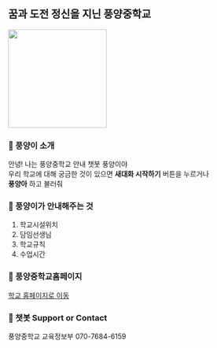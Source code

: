 ## 꿈과 도전 정신을 지닌 풍양중학교 

<img src="https://user-images.githubusercontent.com/80456991/120890550-7483d180-c63e-11eb-886f-3d4f0ab2c986.png" width=200 height=200>    

### 📖 풍양이 소개

  안녕! 나는 풍양중학교 안내 챗봇 풍양이야  
  우리 학교에 대해 궁금한 것이 있으면 **새대화 시작하기** 버튼을 누르거나  
  **풍양아** 하고 불러줘  

### 📖 풍양이가 안내해주는 것
1. 학교시설위치
2. 담임선생님
3. 학교규칙
4. 수업시간

### 📖 풍양중학교홈페이지
  [학교 홈페이지로 이동](http://www.ny-pungyang.ms.kr)  

### 📖 챗봇 Support or Contact
  풍양중학교 교육정보부 070-7684-6159
